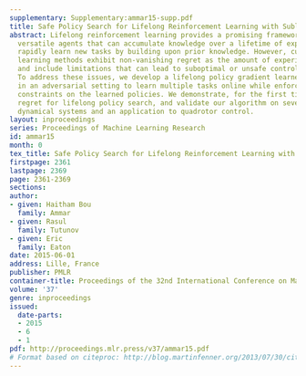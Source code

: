 ```yaml
---
supplementary: Supplementary:ammar15-supp.pdf
title: Safe Policy Search for Lifelong Reinforcement Learning with Sublinear Regret
abstract: Lifelong reinforcement learning provides a promising framework for developing
  versatile agents that can accumulate knowledge over a lifetime of experience and
  rapidly learn new tasks by building upon prior knowledge. However, current lifelong
  learning methods exhibit non-vanishing regret as the amount of experience increases,
  and include limitations that can lead to suboptimal or unsafe control policies.
  To address these issues, we develop a lifelong policy gradient learner that operates
  in an adversarial setting to learn multiple tasks online while enforcing safety
  constraints on the learned policies. We demonstrate, for the first time, sublinear
  regret for lifelong policy search, and validate our algorithm on several benchmark
  dynamical systems and an application to quadrotor control.
layout: inproceedings
series: Proceedings of Machine Learning Research
id: ammar15
month: 0
tex_title: Safe Policy Search for Lifelong Reinforcement Learning with Sublinear Regret
firstpage: 2361
lastpage: 2369
page: 2361-2369
sections: 
author:
- given: Haitham Bou
  family: Ammar
- given: Rasul
  family: Tutunov
- given: Eric
  family: Eaton
date: 2015-06-01
address: Lille, France
publisher: PMLR
container-title: Proceedings of the 32nd International Conference on Machine Learning
volume: '37'
genre: inproceedings
issued:
  date-parts:
  - 2015
  - 6
  - 1
pdf: http://proceedings.mlr.press/v37/ammar15.pdf
# Format based on citeproc: http://blog.martinfenner.org/2013/07/30/citeproc-yaml-for-bibliographies/
---
```

